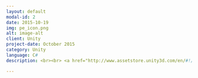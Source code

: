 ```yaml
---
layout: default
modal-id: 2
date: 2015-10-19
img: pe_icon.png
alt: image-alt
client: Unity
project-date: October 2015
category: Unity 
language: C# 
description: <br><br> <a href="http://www.assetstore.unity3d.com/en/#!/content/45717"> Unity Store </a>

---
```

